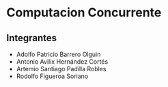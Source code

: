 # Computacion Concurrente

## Integrantes

* Adolfo Patricio Barrero Olguin
* Antonio Avilix Hernández Cortés
* Artemio Santiago Padilla Robles 
* Rodolfo Figueroa Soriano
